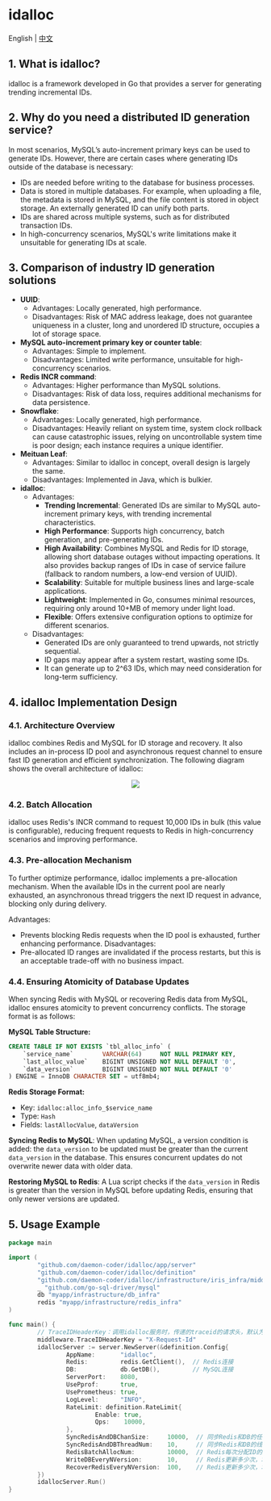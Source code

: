 # idalloc
English | [中文](README-ZH.md)
## 1. What is idalloc?
idalloc is a framework developed in Go that provides a server for generating trending incremental IDs.

## 2. Why do you need a distributed ID generation service?
In most scenarios, MySQL’s auto-increment primary keys can be used to generate IDs. However, there are certain cases where generating IDs outside of the database is necessary:
- IDs are needed before writing to the database for business processes.
- Data is stored in multiple databases. For example, when uploading a file, the metadata is stored in MySQL, and the file content is stored in object storage. An externally generated ID can unify both parts.
- IDs are shared across multiple systems, such as for distributed transaction IDs.
- In high-concurrency scenarios, MySQL's write limitations make it unsuitable for generating IDs at scale.

## 3. Comparison of industry ID generation solutions
- **UUID**:
  - Advantages: Locally generated, high performance.
  - Disadvantages: Risk of MAC address leakage, does not guarantee uniqueness in a cluster, long and unordered ID structure, occupies a lot of storage space.
- **MySQL auto-increment primary key or counter table**:
  - Advantages: Simple to implement.
  - Disadvantages: Limited write performance, unsuitable for high-concurrency scenarios.
- **Redis INCR command**:
  - Advantages: Higher performance than MySQL solutions.
  - Disadvantages: Risk of data loss, requires additional mechanisms for data persistence.
- **Snowflake**:
  - Advantages: Locally generated, high performance.
  - Disadvantages: Heavily reliant on system time, system clock rollback can cause catastrophic issues, relying on uncontrollable system time is poor design; each instance requires a unique identifier.
- **Meituan Leaf**:
  - Advantages: Similar to idalloc in concept, overall design is largely the same.
  - Disadvantages: Implemented in Java, which is bulkier.
- **idalloc**:
  - Advantages:
    - **Trending Incremental**: Generated IDs are similar to MySQL auto-increment primary keys, with trending incremental characteristics.
    - **High Performance**: Supports high concurrency, batch generation, and pre-generating IDs.
    - **High Availability**: Combines MySQL and Redis for ID storage, allowing short database outages without impacting operations. It also provides backup ranges of IDs in case of service failure (fallback to random numbers, a low-end version of UUID).
    - **Scalability**: Suitable for multiple business lines and large-scale applications.
    - **Lightweight**: Implemented in Go, consumes minimal resources, requiring only around 10+MB of memory under light load.
    - **Flexible**: Offers extensive configuration options to optimize for different scenarios.
  - Disadvantages:
    - Generated IDs are only guaranteed to trend upwards, not strictly sequential.
    - ID gaps may appear after a system restart, wasting some IDs.
    - It can generate up to 2^63 IDs, which may need consideration for long-term sufficiency.

## 4. idalloc Implementation Design
### 4.1. Architecture Overview
idalloc combines Redis and MySQL for ID storage and recovery. It also includes an in-process ID pool and asynchronous request channel to ensure fast ID generation and efficient synchronization. The following diagram shows the overall architecture of idalloc:
<p align="center">
<img src="https://github.com/daemon-coder/idalloc/blob/main/docs/images/idalloc-arch.png?raw=true">
</p>

### 4.2. Batch Allocation
idalloc uses Redis's INCR command to request 10,000 IDs in bulk (this value is configurable), reducing frequent requests to Redis in high-concurrency scenarios and improving performance.

### 4.3. Pre-allocation Mechanism
To further optimize performance, idalloc implements a pre-allocation mechanism. When the available IDs in the current pool are nearly exhausted, an asynchronous thread triggers the next ID request in advance, blocking only during delivery.

Advantages:
- Prevents blocking Redis requests when the ID pool is exhausted, further enhancing performance.
Disadvantages:
- Pre-allocated ID ranges are invalidated if the process restarts, but this is an acceptable trade-off with no business impact.

### 4.4. Ensuring Atomicity of Database Updates
When syncing Redis with MySQL or recovering Redis data from MySQL, idalloc ensures atomicity to prevent concurrency conflicts. The storage format is as follows:

**MySQL Table Structure:**
```sql
CREATE TABLE IF NOT EXISTS `tbl_alloc_info` (
    `service_name`        VARCHAR(64)     NOT NULL PRIMARY KEY,
    `last_alloc_value`    BIGINT UNSIGNED NOT NULL DEFAULT '0',
    `data_version`        BIGINT UNSIGNED NOT NULL DEFAULT '0'
) ENGINE = InnoDB CHARACTER SET = utf8mb4;
```
**Redis Storage Format:**
- Key: `idalloc:alloc_info_$service_name`
- Type: `Hash`
- Fields: `lastAllocValue`, `dataVersion`

**Syncing Redis to MySQL**:
When updating MySQL, a version condition is added: the `data_version` to be updated must be greater than the current `data_version` in the database. This ensures concurrent updates do not overwrite newer data with older data.

**Restoring MySQL to Redis**:
A Lua script checks if the `data_version` in Redis is greater than the version in MySQL before updating Redis, ensuring that only newer versions are updated.

## 5. Usage Example
```go
package main

import (
        "github.com/daemon-coder/idalloc/app/server"
        "github.com/daemon-coder/idalloc/definition"
        "github.com/daemon-coder/idalloc/infrastructure/iris_infra/middleware"
        _ "github.com/go-sql-driver/mysql"
        db "myapp/infrastructure/db_infra"
        redis "myapp/infrastructure/redis_infra"
)

func main() {
        // TraceIDHeaderKey：调用idalloc服务时，传递的traceid的请求头，默认为：X-Trace-Id
        middleware.TraceIDHeaderKey = "X-Request-Id"
        idallocServer := server.NewServer(&definition.Config{
                AppName:       "idalloc",
                Redis:         redis.GetClient(),  // Redis连接
                DB:            db.GetDB(),         // MySQL连接
                ServerPort:    8080,
                UsePprof:      true,
                UsePrometheus: true,
                LogLevel:      "INFO",
                RateLimit: definition.RateLimit{
                        Enable: true,
                        Qps:    10000,
                },
                SyncRedisAndDBChanSize:     10000,  // 同步Redis和DB的任务队列大小
                SyncRedisAndDBThreadNum:    10,     // 同步Redis和DB的线程数
                RedisBatchAllocNum:         10000,  // Redis每次分配ID的数量
                WriteDBEveryNVersion:       10,     // Redis更新多少次，才会同步一次到MySQL
                RecoverRedisEveryNVersion:  100,    // Redis更新多少次，才会判断是否从MySQL中恢复到Redis
        })
        idallocServer.Run()
}
```